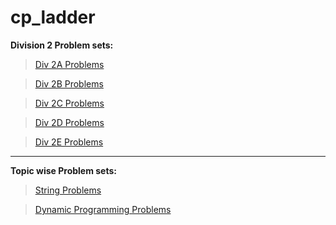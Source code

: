 # cp_ladder

**Division 2 Problem sets:**

>[Div 2A Problems](div2a.md)

>[Div 2B Problems](div2b.md)

>[Div 2C Problems](div2c.md)

>[Div 2D Problems](div2d.md)

>[Div 2E Problems](div2e.md)
_____________________________
**Topic wise Problem sets:**

>[String Problems](strings.md)

>[Dynamic Programming Problems](dynamicprog.md)
